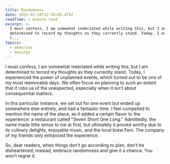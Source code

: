 ```yaml
---
title: Randomness
date: 2025-02-28T12:59:05.475Z
readTime: 1 minute read
excerpt: >-
  I must confess, I am somewhat inebriated while writing this, but I am
  determined to record my thoughts as they currently stand. Today, I experienced
  t...
topics:
  - memories
  - musings
---
```

I must confess, I am somewhat inebriated while writing this, but I am determined to record my thoughts as they currently stand. Today, I experienced the power of unplanned events, which turned out to be one of my most memorable days. We often focus on planning to such an extent that it robs us of the unexpected, especially when it isn't about consequential matters.
 
 In this particular instance, we set out for one event but ended up somewhere else entirely, and had a fantastic time. I feel compelled to mention the name of the place, as it added a certain flavor to the experience: a restaurant called "Seven Short One Long." Admittedly, the name made little sense to me at first, but ultimately it proved worthy due to its culinary delights, enjoyable music, and the local brew Feni. The company of my friends only enhanced the experience.
 
 So, dear readers, when things don't go according to plan, don't be disheartened; instead, embrace randomness and give it a chance. You won't regret it.
